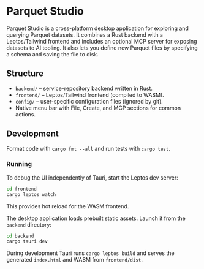 # Parquet Studio

Parquet Studio is a cross-platform desktop application for exploring and querying Parquet datasets. It combines a Rust backend with a Leptos/Tailwind frontend and includes an optional MCP server for exposing datasets to AI tooling. It also lets you define new Parquet files by specifying a schema and saving the file to disk.

## Structure
- `backend/` – service-repository backend written in Rust.
- `frontend/` – Leptos/Tailwind frontend (compiled to WASM).
- `config/` – user-specific configuration files (ignored by git).
- Native menu bar with File, Create, and MCP sections for common actions.

## Development
Format code with `cargo fmt --all` and run tests with `cargo test`.

### Running
To debug the UI independently of Tauri, start the Leptos dev server:

```bash
cd frontend
cargo leptos watch
```

This provides hot reload for the WASM frontend.

The desktop application loads prebuilt static assets. Launch it from the `backend` directory:

```bash
cd backend
cargo tauri dev
```

During development Tauri runs `cargo leptos build` and serves the generated `index.html`
and WASM from `frontend/dist`.
